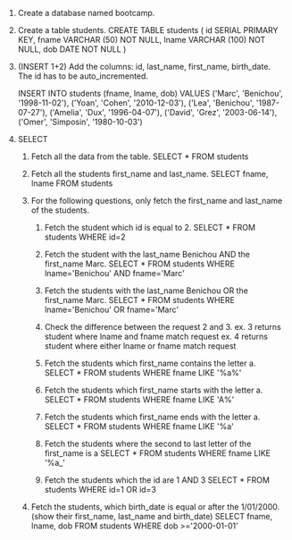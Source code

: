 1. Create a database named bootcamp.

2. Create a table students.
    CREATE TABLE students (
        id SERIAL PRIMARY KEY,
        fname VARCHAR (50) NOT NULL,
        lname VARCHAR (100) NOT NULL,
        dob DATE NOT NULL
    )


3. (INSERT 1+2) Add the columns: id, last_name, first_name, birth_date.
The id has to be auto_incremented.

    INSERT INTO students (fname, lname, dob)
    VALUES
    ('Marc', 'Benichou', '1998-11-02'),
    ('Yoan', 'Cohen', '2010-12-03'),
    ('Lea', 'Benichou', '1987-07-27'),
    ('Amelia', 'Dux', '1996-04-07'),
    ('David', 'Grez', '2003-06-14'),
    ('Omer', 'Simposin', '1980-10-03')

4. SELECT
    1. Fetch all the data from the table.
        SELECT * FROM students

    2. Fetch all the students first_name and last_name.
        SELECT fname, lname FROM students

    3. For the following questions, only fetch the first_name and last_name of the students.
        1. Fetch the student which id is equal to 2.
            SELECT * FROM students WHERE id=2
        
        2. Fetch the student with the last_name Benichou AND the first_name Marc.
            SELECT * FROM students WHERE lname='Benichou' AND fname='Marc'

        3. Fetch the students with the last_name Benichou OR the first_name Marc.
            SELECT * FROM students WHERE lname='Benichou' OR fname='Marc'

        4. Check the difference between the request 2 and 3.
            ex. 3 returns student where lname and fname match request
            ex. 4 returns student where either lname or fname match request

        5. Fetch the students which first_name contains the letter a.
            SELECT * FROM students WHERE fname LIKE '%a%'

        6. Fetch the students which first_name starts with the letter a.
            SELECT * FROM students WHERE fname LIKE 'A%'

        7. Fetch the students which first_name ends with the letter a.
            SELECT * FROM students WHERE fname LIKE '%a'

        8. Fetch the students where the second to last letter of the first_name is a
            SELECT * FROM students WHERE fname LIKE '%a_'
        
        9. Fetch the students which the id are 1 AND 3
            SELECT * FROM students WHERE id=1 OR id=3
        

    
    4. Fetch the students, which birth_date is equal or after the 1/01/2000. (show their first_name, last_name and birth_date)
        SELECT fname, lname, dob FROM students WHERE dob >='2000-01-01'
